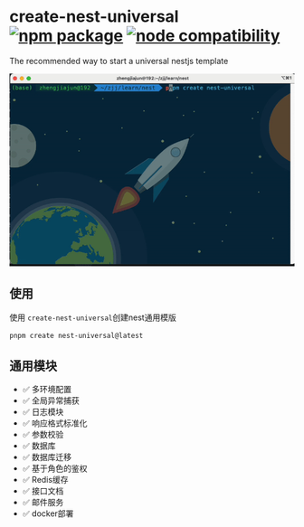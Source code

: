 # create-nest-universal <a href="https://npmjs.com/package/create-vue"><img src="https://badgen.net/npm/v/create-nest-universal" alt="npm package"></a> <a href="https://nodejs.org/en/about/previous-releases"><img src="https://img.shields.io/node/v/create-nest-universal" alt="node compatibility"></a>

The recommended way to start a universal nestjs template

<p align="center">
  <img width="898" src="./display.gif" alt="Screencast from terminal" src="">
</p>

## 使用

使用 `create-nest-universal`创建nest通用模版
```sh
pnpm create nest-universal@latest
```

## 通用模块
- ✅ 多环境配置
- ✅ 全局异常捕获
- ✅ 日志模块
- ✅ 响应格式标准化
- ✅ 参数校验
- ✅ 数据库
- ✅ 数据库迁移
- ✅ 基于角色的鉴权
- ✅ Redis缓存
- ✅ 接口文档
- ✅ 邮件服务
- ✅ docker部署



